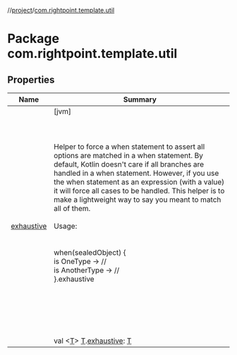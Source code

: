 //[project](index.md)/[com.rightpoint.template.util](com.rightpoint.template.util.md)



# Package com.rightpoint.template.util


## Properties

|  Name|  Summary|
|---|---|
| [exhaustive](com.rightpoint.template.util.md#com.rightpoint.template.util//exhaustive/TypeParam(bounds=[kotlin.Any?])#/PointingToDeclaration/)|  [jvm] <br><br><br><br>Helper to force a when statement to assert all options are matched in a when statement. By default, Kotlin doesn't care if all branches are handled in a when statement. However, if you use the when statement as an expression (with a value) it will force all cases to be handled. This helper is to make a lightweight way to say you meant to match all of them.<br/> <br/> Usage:<br/><br><br>when(sealedObject) {  <br>    is OneType -> //  <br>    is AnotherType -> //  <br>}.exhaustive<br><br><br/><br><br><br><br>val <[T](com.rightpoint.template.util.md#com.rightpoint.template.util//exhaustive/TypeParam(bounds=[kotlin.Any?])#/PointingToDeclaration/)> [T](com.rightpoint.template.util.md#com.rightpoint.template.util//exhaustive/TypeParam(bounds=[kotlin.Any?])#/PointingToDeclaration/).[exhaustive](com.rightpoint.template.util.md#com.rightpoint.template.util//exhaustive/TypeParam(bounds=[kotlin.Any?])#/PointingToDeclaration/): [T](com.rightpoint.template.util.md#com.rightpoint.template.util//exhaustive/TypeParam(bounds=[kotlin.Any?])#/PointingToDeclaration/)   <br>
